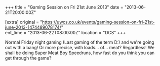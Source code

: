 +++
title = "Gaming Session on Fri 21st June 2013"
date = "2013-06-21T20:00:00Z"

[extra]
original = "https://uwcs.co.uk/events/gaming-session-on-fri-21st-june-2013-1474489078174/"    
ent_time = "2013-06-22T08:00:00Z"
location = "DCS"
+++

Normal Friday night gaming (Last gaming of the term D:) and we're going out with a bang\! Or more precise, with loads... of... meat? Regardless\! We shall be doing Super Meat Boy Speedruns, how fast do you think you can get through the game?

